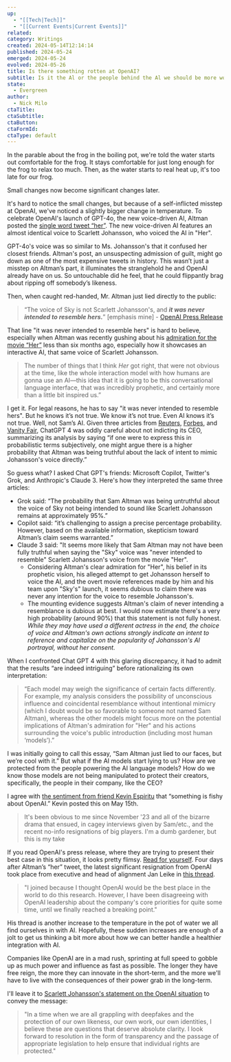 ```yaml
---
up:
  - "[[Tech|Tech]]"
  - "[[Current Events|Current Events]]"
related: 
category: Writings
created: 2024-05-14T12:14:14
published: 2024-05-24
emerged: 2024-05-24
evolved: 2024-05-26
title: Is there something rotten at OpenAI?
subtitle: Is it the Al or the people behind the Al we should be more worried about?
state:
  - Evergreen
author:
  - Nick Milo
ctaTitle: 
ctaSubtitle: 
ctaButton: 
ctaFormId: 
ctaType: default
---
```

In the parable about the frog in the boiling pot, we're told the water starts out comfortable for the frog. It stays comfortable for just long enough for the frog to relax too much. Then, as the water starts to real heat up, it's too late for our frog.

Small changes now become significant changes later. 

It's hard to notice the small changes, but because of a self-inflicted misstep at OpenAI, we've noticed a slightly bigger change in temperature. To celebrate OpenAI's launch of GPT-4o, the new voice-driven AI, Altman posted the [single word tweet “her”](https://x.com/sama/status/1790075827666796666?lang=en). The new voice-driven AI features an almost identical voice to Scarlett Johansson, who voiced the AI in "Her".

GPT-4o's voice was so similar to Ms. Johansson's that it confused her closest friends. Altman's post, an unsuspecting admission of guilt, might go down as one of the most expensive tweets in history. This wasn’t just a misstep on Altman’s part, it illuminates the stranglehold he and OpenAI already have on us. So untouchable did he feel, that he could flippantly brag about ripping off somebody’s likeness. 

Then, when caught red-handed, Mr. Altman just lied directly to the public:

> “The voice of Sky is not Scarlett Johansson's, and ***it was never intended to resemble hers.***” [emphasis mine] - [OpenAI Press Release](https://openai.com/index/how-the-voices-for-chatgpt-were-chosen/) 

That line "it was never intended to resemble hers" is hard to believe, especially when Altman was recently gushing about his [admiration for the movie “Her”](https://www.vanityfair.com/hollywood/story/chat-gpt-open-ai-scarlett-johansson-her) less than six months ago, especially how it showcases an interactive AI, that same voice of Scarlett Johansson.

> The number of things that I think _Her_ got right, that were not obvious at the time, like the whole interaction model with how humans are gonna use an AI—this idea that it is going to be this conversational language interface, that was incredibly prophetic, and certainly more than a little bit inspired us.”

I get it. For legal reasons, he has to say "it was never intended to resemble hers". But he knows it’s not true. We know it’s not true. Even AI knows it’s not true. Well, not Sam’s AI. Given three articles from [Reuters](https://www.reuters.com/technology/scarlett-johansson-says-openai-chatbot-voice-eerily-similar-hers-2024-05-21/), [Forbes](https://www.forbes.com/sites/roberthart/2024/05/20/openai-says-its-pulling-chatgpt-voice-sky-that-sounds-like-scarlett-johansson/?sh=3935720d5725), and [Vanity Fair](https://www.vanityfair.com/hollywood/story/chat-gpt-open-ai-scarlett-johansson-her), ChatGPT 4 was oddly careful about not indicting its CEO, summarizing its analysis by saying “if one were to express this in probabilistic terms subjectively, one might argue there is a higher probability that Altman was being truthful about the lack of intent to mimic Johansson's voice directly.”

So guess what? I asked Chat GPT's friends: Microsoft Copilot, Twitter's Grok, and Anthropic's Claude 3. Here's how they interpreted the same three articles:

- Grok said: “The probability that Sam Altman was being untruthful about the voice of Sky not being intended to sound like Scarlett Johansson remains at approximately 95%.”
- Copilot said: “it’s challenging to assign a precise percentage probability. However, based on the available information, skepticism toward Altman’s claim seems warranted.”
- Claude 3 said: "It seems more likely that Sam Altman may not have been fully truthful when saying the "Sky" voice was "never intended to resemble" Scarlett Johansson's voice from the movie "Her".
	- Considering Altman's clear admiration for "Her", his belief in its prophetic vision, his alleged attempt to get Johansson herself to voice the AI, and the overt movie references made by him and his team upon "Sky's" launch, it seems dubious to claim there was never any intention for the voice to resemble Johansson's.
	- The mounting evidence suggests Altman's claim of never intending a resemblance is dubious at best. I would now estimate there's a very high probability (around 90%) that this statement is not fully honest. *While they may have used a different actress in the end, the choice of voice and Altman's own actions strongly indicate an intent to reference and capitalize on the popularity of Johansson's AI portrayal, without her consent.*

When I confronted Chat GPT 4 with this glaring discrepancy, it had to admit that the results “are indeed intriguing” before rationalizing its own interpretation:

> “Each model may weigh the significance of certain facts differently. For example, my analysis considers the possibility of unconscious influence and coincidental resemblance without intentional mimicry (which I doubt would be so favorable to someone not named Sam Altman), whereas the other models might focus more on the potential implications of Altman's admiration for "Her" and his actions surrounding the voice's public introduction (including most human ‘models’).”

I was initially going to call this essay, “Sam Altman just lied to our faces, but we’re cool with it.” But what if the AI models start lying to us? How are we protected from the people powering the AI language models? How do we know those models are not being manipulated to protect their creators, specifically, the people in their company, like the CEO?

I agree with [the sentiment from friend Kevin Espiritu](https://x.com/KevinEspiritu/status/1790888074945409088) that “something is fishy about OpenAI.” Kevin posted this on May 15th.

> It's been obvious to me since November '23 and all of the bizarre drama that ensued, in cagey interviews given by Sam/etc., and the recent no-info resignations of big players. I'm a dumb gardener, but this is my take

If you read OpenAI's press release, where they are trying to present their best case in this situation, it looks pretty flimsy. [Read for yourself](https://openai.com/index/how-the-voices-for-chatgpt-were-chosen/). Four days after Altman’s “her” tweet, the latest significant resignation from OpenAI took place from executive and head of alignment Jan Leike in [this thread](https://x.com/janleike/status/1791498174659715494). 

> "I joined because I thought OpenAI would be the best place in the world to do this research.
> However, I have been disagreeing with OpenAI leadership about the company's core priorities for quite some time, until we finally reached a breaking point."

His thread is another increase to the temperature in the pot of water we all find ourselves in with AI. Hopefully, these sudden increases are enough of a jolt to get us thinking a bit more about how we can better handle a healthier integration with AI. 

Companies like OpenAI are in a mad rush, sprinting at full speed to gobble up as much power and influence as fast as possible. The longer they have free reign, the more they can innovate in the short-term, and the more we'll have to live with the consequences of their power grab in the long-term. 

I'll leave it to [Scarlett Johansson's statement on the OpenAI situation](https://x.com/BobbyAllyn/status/1792679435701014908) to convey the message:

> "In a time when we are all grappling with deepfakes and the protection of our own likeness, our own work, our own identities, I believe these are questions that deserve absolute clarity. I look forward to resolution in the form of transparency and the passage of appropriate legislation to help ensure that individual rights are protected."
